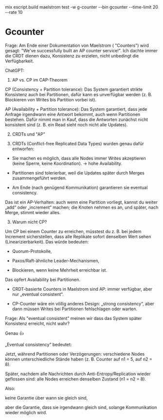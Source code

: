 
mix escript.build
maelstrom test -w g-counter --bin gcounter --time-limit 20 --rate 10
# Gcounter

Frage: Am Ende einer Dokumentation von Maelstrom ( "Counters") wird gesagt: "We've successfully built an AP counter service!". 
Ich dachte immer die CRDT dienen dazu, 
Konsistenz zu erzielen, nicht unbedingt die Verfügbarkeit.

ChatGPT: 

1. AP vs. CP im CAP-Theorem

  CP (Consistency + Partition tolerance):
  Das System garantiert strikte Konsistenz auch bei Partitionen, dafür kann es unverfügbar werden (z. B. Blockieren von Writes bis Partition vorbei ist).

  AP (Availability + Partition tolerance):
  Das System garantiert, dass jede Anfrage irgendwann eine Antwort bekommt, auch wenn Partitionen bestehen. Dafür nimmt man in Kauf, dass die Antworten zunächst nicht konsistent sind (z. B. ein Read sieht noch nicht alle Updates).

2. CRDTs und "AP"

1. CRDTs (Conflict-free Replicated Data Types) wurden genau dafür entworfen:
- Sie machen es möglich, dass alle Nodes immer Writes akzeptieren (keine Sperre, keine Koordination). -> hohe Availability.

- Partitionen sind tolerierbar, weil die Updates später durch Merges zusammengeführt werden.

- Am Ende (nach genügend Kommunikation) garantieren sie eventual consistency.

Das ist ein AP-Verhalten: auch wenn eine Partition vorliegt, kannst du weiter „add“ oder „increment“ machen; die Knoten nehmen es an, und später, nach Merge, stimmt wieder alles.

3. Warum nicht CP?

Um CP bei einem Counter zu erreichen, müsstest du z. B. bei jedem Increment sicherstellen, dass alle Replikate sofort denselben Wert sehen (Linearizierbarkeit).
Das würde bedeuten:

- Quorum-Protokolle,

- Paxos/Raft-ähnliche Leader-Mechanismen,

- Blockieren, wenn keine Mehrheit erreichbar ist.

Das opfert Availability bei Partitionen.

- CRDT-basierte Counters in Maelstrom sind AP: immer verfügbar, aber nur „eventual consistent“.

- CP-Counter wäre ein völlig anderes Design: „strong consistency“, aber dann müssen Writes bei Partitionen fehlschlagen oder warten.

Frage: Als "eventual consistent" meinen wir dass das System später Konsistenz erreicht, nicht wahr?

Genau 👍

„Eventual consistency“ bedeutet:

Jetzt, während Partitionen oder Verzögerungen: verschiedene Nodes können unterschiedliche Stände haben (z. B. Counter auf n1 = 5, auf n2 = 8).

Später, nachdem alle Nachrichten durch Anti-Entropy/Replication wieder geflossen sind: alle Nodes erreichen denselben Zustand (n1 = n2 = 8).

Also:

keine Garantie über wann sie gleich sind,

aber die Garantie, dass sie irgendwann gleich sind, solange Kommunikation wieder möglich wird.